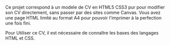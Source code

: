 Ce projet correspond à un modele de CV en HTML5 CSS3 pur pour modifier son CV directement, 
sans passer par des sites comme Canvas.
Vous avez une page HTML limité au format A4 pour pouvoir l'imprimer à la perfection une fois fini. 

Pour Utiliser ce CV, il est nécessaire de connaître les bases des langages HTML et CSS.
